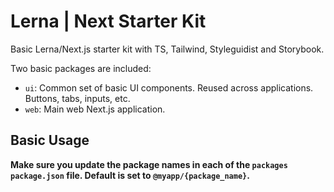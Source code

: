 # Lerna | Next Starter Kit

Basic Lerna/Next.js starter kit with TS, Tailwind, Styleguidist and Storybook.

Two basic packages are included:

- `ui`: Common set of basic UI components. Reused across applications. Buttons, tabs, inputs, etc.
- `web`: Main web Next.js application.

## Basic Usage

**Make sure you update the package names in each of the `packages` `package.json` file. Default is set to `@myapp/{package_name}`.**

